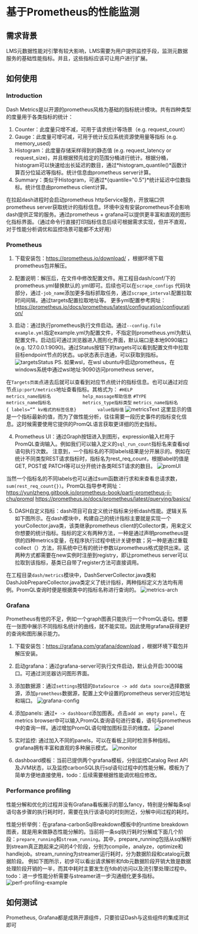 # 基于Prometheus的性能监测

## 需求背景

LMS元数据性能对引擎有较大影响，LMS需要为用户提供监控手段，监测元数据服务的基础性能指标。并且，这些指标应该可让用户进行扩展。

## 如何使用

### Introduction
Dash Metrics是以开源的prometheus风格为基础的指标统计模块。共有四种类型的度量用于各类指标的统计：
1. Counter：此度量只增不减，可用于请求统计等场景（e.g. request_count）
2. Gauge：此度量可增可减，可用于统计反应系统资源使用量等指标 (e.g. memory_used)
3. Histogram：此度量存储采样得到的静态值 (e.g. request_latency or request_size)，并且根据预先给定的范围分桶进行统计。根据分桶，histogram可以快速给出长延迟的数目，通过*histogram_quantile()*函数计算百分位延迟等指标。统计信息由prometheus server计算。
4. Summary：类似于Histogram，可通过*<basename>{quantile="0.5"}*统计延迟中位数指标。统计信息由prometheus client计算。

在拉起dash进程时会启动prometheus httpService服务，开放端口供prometheus server获取统计的指标信息。环境中没有安装prometheus不会影响dash提供正常的服务。通过prometheus + grafana可以提供更丰富和直观的图形化指标界面。（通过命令行直接打印指标信息后续可根据需求实现，但并不直观，对于性能分析调优和监控场景可能都不太好用）

### Prometheus
1)  下载安装包：https://prometheus.io/download/ ，根据环境下载prometheus包并解压。

2)  配置说明：解压后，在文件中修改配置文件。用工程目dash/conf/下的prometheus.yml替换默认的.yml即可。后续也可以在`scrape_configs` 代码块部分，通过`-job_name`添加更多指标抓取任务，通过`scrape_interval`配置拉取时间间隔，通过targets配置拉取地址等。
更多yml配置参考网址：https://prometheus.io/docs/prometheus/latest/configuration/configuration/

3)  启动：通过执行prometheus执行文件启动。通过`--config.file example.yml`指定example.yml为配置文件，不指定则prometheus.yml为默认配置文件。启动后可通过浏览器进入图形化界面，默认端口是本地9090端口 (e.g. 127.0.0.1:9090)。通过Status按钮下的targets可以看到配置文件中拉取目标endpoint节点的状态。up状态表示连通，可以获取到指标。
![targetsStatus](../images/prom-targetsStatus.png)
PS. 如果wsl，在wsl ubuntu中启动prometheus，在windows系统中通过wsl地址:9090访问prometheus server。

在`Targets页面`点进去后就可以查看到对应节点统计的指标信息。也可以通过对应节点`ip:port/metrics`地址查看指标。其格式为：
`#HELP            metrics_name指标名            help_massage帮助信息`
`#TYPE            metrics_name指标名            metrics_type指标类型`
`metrics_name指标名        { labels=“” kv格式的标签信息}        value指标值`
![metricsText](../images/prom-metricsText.png)
这里显示的值是一个指标最新的值，而为了做性能分析，往往需要一段历史事件的指标变化信息。这时候需要使用它提供的PromQL语言获取更详细的历史指标。

4)  Prometheus UI：通过Graph按钮进入到图形，expression输入栏用于PromQL查询输入。例如我们可以输入定义的`sql_run_count`指标名来查看sql语句执行次数。
注意到，一个指标名的不同labels结果是分开展示的。例如在统计不同类型REST请求指标时，指标名为rest_req_count，根据label的值是GET, POST或 PATCH等可以分开统计各类REST请求的数目。
![promUI](../images/prom-ui.png)

当然一个指标名的不同labels也可以通过sum函数进行求和来查看总请求数，`sum(rest_req_count{})`。PromQL指导参考网址：
https://yunlzheng.gitbook.io/prometheus-book/parti-prometheus-ji-chu/promql
https://prometheus.io/docs/prometheus/latest/querying/basics/

5)  DASH自定义指标：dash项目可自定义统计指标来分析dash性能。逻辑关系如下图所示。在dash模块中，构建自己的统计指标主要就是实现一个yourCollector.java类，该类继承prometheus client的Collector类，用来定义你想要的统计指标。指标的定义有两种方法，一种是通过声明prometheus提供的四种metrics变量，在程序执行过程中统计关键参数；另一种是通过重载collect（）方法，将系统中已有的统计参数以prometheus格式提供出来。这两种方式都需要在new实例时注册到registry，即让prometheus server可以拉取到该指标，基类已自带了register方法可直接调用。

在工程目录`dash/metrics`模块中，DashServerCollector.java类和DashJobPrepareCollector.java类定义了统计指标，两种指标定义方法均有用例。PromQL查询时便是根据类中的指标名称进行查询的。
![metrics-arch](../images/dash-metrics-arch.png)

### Grafana
Prometheus有他的不足，例如一个graph图表只能执行一个PromQL语句。想要在一张图中展示不同指标名统计的曲线，就不能实现。因此使用grafana获得更好的查询和图形展示能力。

1)	下载安装包：https://grafana.com/grafana/download  ，根据环境下载包并解压安装。

2)	启动grafana：通过grafana-server可执行文件启动，默认会开启:3000端口。可通过浏览器访问图形界面。

3)	添加数据源：通过`settings`按钮的`DataSource -> add data source`选择数据源，添加`prometheus`数据源，配置上文中设置的prometheus server对应地址和端口。
![grafana-config](../images/grafana-configProm.png)

4)	添加panels: 通过`+ -> dashboard`添加图表。点击`add an empty panel`，在metrics browser中可以输入PromQL查询语句进行查看，语句与prometheus中的查询一样。通过增加PromQL语句增加图标显示的维度。
![panel](../images/grafana-panel.png)

5)	实时监控: 通过加入不同的panels，可以在看板上同时检测多种指标。grafana拥有丰富和直观的多种展示模式。
![monitor](../images/grafana-monitor.png)

6)	dashboard模板：当前已提供两个grafana模板，分别监控Catalog Rest API及JVM状态，以及监控carbonSQL执行sql语句过程中的性能分解。模板为了简单方便地直接使用，todo：后续需要根据性能调优相应修改。

### Performance profiling
性能分解和优化的过程并没有Grafana看板展示的那么fancy，特别是分解每条sql语句各步骤的执行耗时时，需要在执行该语句的时刻附近，分解中间过程的耗时。

性能分析举例：在grafana-carbonSqlBreakdown模板中的runtime breakdown图表，就是用来做静态性能分解的。当前将一条sql执行耗时分解成下面几个阶段：`prepare_running`和`stream_running`。其中，prepare_running包括从sql解析到stream真正跑起来之间的4个阶段，分别为compile，analyze，optimize和handlejob。stream_running为streamer运行耗时，分为数据阶段和catalog元数据阶段。
例如下图所示，初步可以看出请求解析和fdb元数据阶段开销大致是数据处理阶段开销的一半，而其中耗时主要发生在fdb的访问以及流引擎处理过程中。
todo：进一步性能分析需要与streamer进一步沟通细化更多指标。
![perf-profiling-example](../images/grafana-perfermanceProfiling.png)

## 如何测试

Prometheus, Grafana都是成熟开源组件，只要验证Dash与这些组件的集成测试即可
